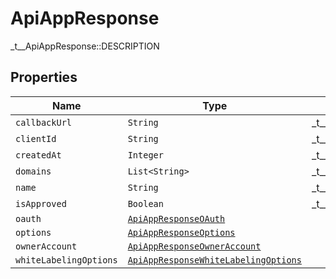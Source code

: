 

# ApiAppResponse

_t__ApiAppResponse::DESCRIPTION

## Properties

| Name | Type | Description | Notes |
|------------ | ------------- | ------------- | -------------|
| `callbackUrl` | ```String``` |  _t__ApiAppResponse::CALLBACK_URL  |  |
| `clientId` | ```String``` |  _t__ApiAppResponse::CLIENT_ID  |  |
| `createdAt` | ```Integer``` |  _t__ApiAppResponse::CREATED_AT  |  |
| `domains` | ```List<String>``` |  _t__ApiAppResponse::DOMAINS  |  |
| `name` | ```String``` |  _t__ApiAppResponse::NAME  |  |
| `isApproved` | ```Boolean``` |  _t__ApiAppResponse::IS_APPROVED  |  |
| `oauth` | [```ApiAppResponseOAuth```](ApiAppResponseOAuth.md) |    |  |
| `options` | [```ApiAppResponseOptions```](ApiAppResponseOptions.md) |    |  |
| `ownerAccount` | [```ApiAppResponseOwnerAccount```](ApiAppResponseOwnerAccount.md) |    |  |
| `whiteLabelingOptions` | [```ApiAppResponseWhiteLabelingOptions```](ApiAppResponseWhiteLabelingOptions.md) |    |  |



